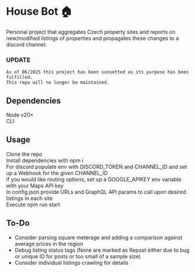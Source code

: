# House Bot 🏠

Personal project that aggregates Czech property sites and reports on new/modified listings of properties and propagates these changes to a discord channel.

### UPDATE
```
As of 06/2025 this project has been sunsetted as its purpose has been fulfilled. 
This repo will no longer be maintained.
```

## Dependencies
Node v20+   
CLI     

## Usage
Clone the repo     
Install dependencies with npm i     
For discord populate env with DISCORD_TOKEN and CHANNEL_ID and set up a Webhook for the given CHANNEL_ID    
If you would like routing options, set up a GOOGLE_APIKEY env variable with your Maps API key   
In config.json provide URLs and GraphQL API params to call upon desired listings in each site     
Execute npm run start   

## To-Do

- Consider parsing square meterage and adding a comparison against average prices in the region     
- Debug listing status tags (None are marked as Repost either due to bug or unique ID for posts or too small of a sample size)      
- Consider individual listings crawling for details
